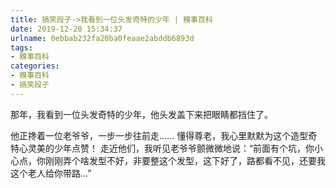 ```yaml
---
title: 搞笑段子->我看到一位头发奇特的少年 | 糗事百科
date: 2019-12-20 15:34:37
urlname: 0ebbab232fa20ba0feaae2abddb6893d
tags: 
- 糗事百科
categories:
- 糗事百科
- 搞笑段子
---
```

那年，我看到一位头发奇特的少年，他头发盖下来把眼睛都挡住了。

他正搀着一位老爷爷，一步一步往前走……      懂得尊老，我心里默默为这个造型奇特心灵美的少年点赞！  走近他们，我听见老爷爷颤微微地说：“前面有个坑，你小心点，你刚刚弄个啥发型不好，非要整这个发型，这下好了，路都看不见，还要我这个老人给你带路...”


